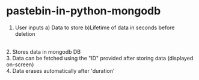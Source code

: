 # pastebin-in-python-mongodb

1. User inputs a) Data to store b)Lifetime of data in seconds before deletion
<br>
2. Stores data in mongodb DB
<br>
3. Data can be fetched using the "ID" provided after storing data (displayed on-screen)
<br>
4. Data erases automatically after 'duration'
